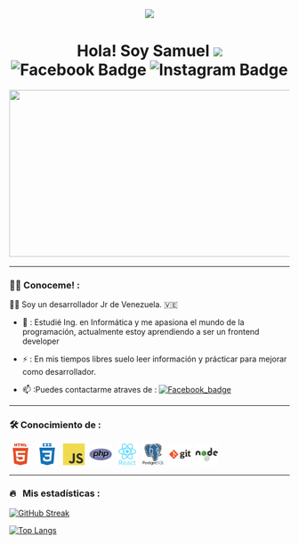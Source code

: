<div id="header" align="center">
  <img src="https://media.giphy.com/media/v1.Y2lkPTc5MGI3NjExc2toY2cxNzNjN2FobHc3NmFhaXM4Z2dxdGR2em9hZmFlb2pmbGczdiZlcD12MV9pbnRlcm5hbF9naWZfYnlfaWQmY3Q9Zw/2IudUHdI075HL02Pkk/giphy.gif" width="100"/>

<h1>
  Hola! Soy Samuel 
  <img src="https://media.giphy.com/media/hvRJCLFzcasrR4ia7z/giphy.gif" width="30px"/>
<div id="badges">
  <img src="https://img.shields.io/badge/Facebook-blue?style=for-the-badge&logo=facebook&color=blue" alt="Facebook Badge"/>
  <img src="https://img.shields.io/badge/Instagram-white?style=for-the-badge&logo=instagram&color=white" alt="Instagram Badge"/>
</div>
</h1>


<div align="center">
  <img src="https://media.giphy.com/media/v1.Y2lkPTc5MGI3NjExdnY0dHAydjdpNHVuamdjc3NpNTc4YTBodDBuY2JhNDBsdnQ3MzM0dyZlcD12MV9pbnRlcm5hbF9naWZfYnlfaWQmY3Q9Zw/NTur7XlVDUdqM/giphy.gif" width="600" height="300"/>
</div>

</div>

---

### :man_technologist: Conoceme! :

🙋‍♂️ Soy un desarrollador Jr de Venezuela. 🇻🇪

- 📙 : Estudié Ing. en Informática y me apasiona el mundo de la programación, actualmente estoy aprendiendo a ser un frontend developer

- ⚡ : En mis tiempos libres suelo leer información y prácticar para mejorar como desarrollador.

- 📫 :Puedes contactarme atraves de : [![Facebook_badge](https://img.shields.io/badge/Facebook-blue?style=for-the-badge&logo=facebook&color=blue)](https://www.facebook.com/samueldavid.aranguren)

---

### :hammer_and_wrench: Conocimiento de :

<div>
  <img src="https://github.com/devicons/devicon/blob/master/icons/html5/html5-plain-wordmark.svg" title="Html5" alt="Html5" width="40" height="40"/>&nbsp;
    <img src="https://github.com/devicons/devicon/blob/master/icons/css3/css3-plain-wordmark.svg" title="Css3" alt="Css3" width="40" height="40"/>&nbsp;
    <img src="https://github.com/devicons/devicon/blob/master/icons/javascript/javascript-original.svg" title="Js" alt="Js" width="40" height="40"/>&nbsp;
    <img src="https://github.com/devicons/devicon/blob/master/icons/php/php-original.svg" title="Php" alt="Php" width="40" height="40"/>&nbsp;
    <img src="https://github.com/devicons/devicon/blob/master/icons/react/react-original-wordmark.svg" title="React" alt="React" width="40" height="40"/>&nbsp;
    <img src="https://github.com/devicons/devicon/blob/master/icons/postgresql/postgresql-original-wordmark.svg" title="Postgre" alt="Postgre" width="40" height="40"/>&nbsp;
    <img src="https://github.com/devicons/devicon/blob/master/icons/git/git-original-wordmark.svg" title="Git" alt="Git" width="40" height="40"/>&nbsp;
    <img src="https://github.com/devicons/devicon/blob/master/icons/nodejs/nodejs-original-wordmark.svg" title="Nodejs" alt="Nodejs" width="40" height="40"/>&nbsp;
</div>

---
### 🔥 &nbsp; Mis estadísticas :
[![GitHub Streak](https://streak-stats.demolab.com?user=ElPokaReal&theme=onedark&date_format=j%20M%5B%20Y%5D)](https://git.io/streak-stats)

[![Top Langs](https://github-readme-stats.vercel.app/api/top-langs/?username=ElPokaReal&layout=compact&theme=vision-friendly-dark)](https://github.com/anuraghazra/github-readme-stats)
